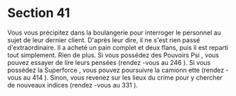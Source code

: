 # Section 41

Vous vous précipitez dans la boulangerie pour interroger le personnel au sujet de leur
dernier client. D'après leur dire, il ne s'est rien passé d'extraordinaire. Il a acheté un pain
complet et  deux flans, puis il est reparti tout simplement. Rien de plus. Si vous possédez
des Pouvoirs Psi , vous pouvez essayer de lire leurs pensées (rendez -vous au  246 ). Si
vous possédez la Superforce , vous pouvez poursuivre la camionn ette (rendez -vous au
414 ). Sinon, vous revenez sur les lieux du crime pour y chercher de nouveaux indices
(rendez -vous au  331 ).